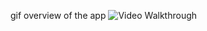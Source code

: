 gif overview of the app
<img src='[https://i.imgur.com/BY11FGy.gif](https://i.imgur.com/ORpocZV.mp4)' title='Video Walkthrough' width='' alt='Video Walkthrough' />
